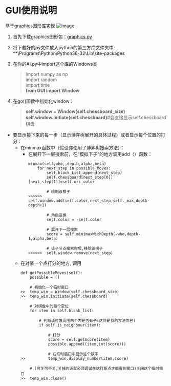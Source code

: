 # GUI使用说明
基于graphics图形库实现
![image](https://github.com/ButBueatiful/dotvim/raw/master/screenshots/vim-screenshot.jpg)
1. 首先下载graphics图形包：[graphics.py](http://mcsp.wartburg.edu/zelle/python/graphics.py)   
  
2. 将下载好的py文件放入python的第三方库文件夹中:       **\Programs\Python\Python36-32\Lib\site-packages
  
3. 在你的AI.py中import这个库的Windows类
    >import numpy as np  
    >import random  
    >import time  
    > **from GUI import Window**

4. 在go()函数中初始化window：
    >**self.window = Window(self.chessboard_size)**  
    >**self.window.initiate(self.chessboard)**#会直接显示self.chessboard棋盘  


* 要显示接下来的每一步（显示博弈树展开的具体过程）或者显示每个位置的打分：
    * 在minmax函数中（假设你使用了博弈树搜索方法）：
        * 在展开下一层搜索前，在“模拟下子”的地方调用add（）函数：
            ```
            minmax(self,who,,depth,alpha,beta)
                for next_step in possible_Moves:
                    self.black_List.append(next_step)
                    self.chessboard[next_step[0]][next_step[1]]=self.ori_color
                    
                    # 绘制该棋子
            >>>>>>  self.window.add(self.color,next_step,self._max_depth-depth+1)

                    # 角色变换
                    self.color = -self.color

                    # 展开下一层搜索
                    score = self.minimaxWithDepth(-who,depth-1,alpha,beta)
                    
                    # 该子节点搜索完后,移除该棋子
            >>>>>>  self.window.remove(next_step)
            ```
    * 在对某一个点打分的地方, 调用  
        ```
        def getPossibleMoves(self):
            possible = []

            # 初始化一个临时窗口
        >>  temp_win = Window(self.chessboard_size)
        >>  temp_win.initiate(self.chessboard)

            # 对棋盘中的每个空位
            for item in self.blank_list:

                # 判断该位置周围两个内是否有子(这只是我的写法而已)
                if self.is_neighbour(item):

                    # 打分
                    score = self.getScore(item)
                    possible.append((item,int(score)))

                    # 在临时窗口中显示这个数字
        >>          temp_win.display_number(item,score)
        
            # (可关可不关,关掉的话就必须调试在这打断点才能看到窗口)关闭这个临时窗口
        >>  temp_win.close()
        ```
